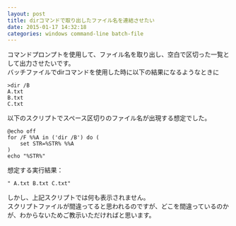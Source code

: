 ```yaml
---
layout: post
title: dirコマンドで取り出したファイル名を連結させたい
date: 2015-01-17 14:32:18
categories: windows command-line batch-file
---
```

<p>コマンドプロンプトを使用して、ファイル名を取り出し、空白で区切った一覧として出力させたいです。<br>
バッチファイルでdirコマンドを使用した時に以下の結果になるようなときに</p>

<pre><code>&gt;dir /B
A.txt
B.txt
C.txt   
</code></pre>

<p>以下のスクリプトでスペース区切りのファイル名が出現する想定でした。</p>

<pre><code>@echo off  
for /F %%A in ('dir /B') do (  
    set STR=%STR% %%A  
)  
echo "%STR%"
</code></pre>

<p>想定する実行結果：</p>

<pre><code>" A.txt B.txt C.txt"
</code></pre>

<p>しかし、上記スクリプトでは何も表示されません。<br>
スクリプトファイルが間違ってると思われるのですが、どこを間違っているのかが、わからないためご教示いただければと思います。</p>
